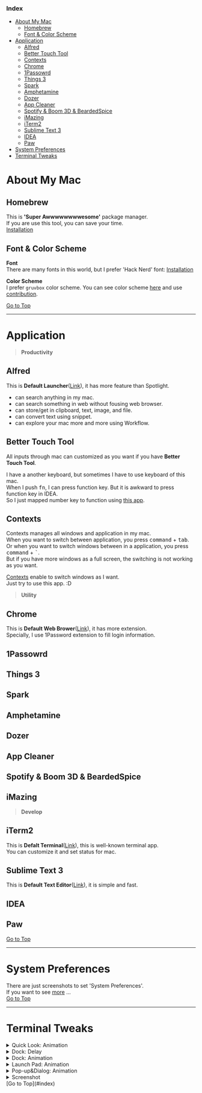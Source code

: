 ### Index
- [About My Mac](#about-my-mac)
  * [Homebrew](#homebrew)
  * [Font & Color Scheme](#font--color-scheme)
- [Application](#application)
  * [Alfred](#alfred)
  * [Better Touch Tool](#better-touch-tool)
  * [Contexts](#contexts)
  * [Chrome](#chrome)
  * [1Passowrd](#1passowrd)
  * [Things 3](#things-3)
  * [Spark](#spark)
  * [Amphetamine](#amphetamine)
  * [Dozer](#dozer)
  * [App Cleaner](#app-cleaner)
  * [Spotify & Boom 3D & BeardedSpice](#spotify--boom-3d--beardedspice)
  * [iMazing](#imazing)
  * [iTerm2](#iterm2)
  * [Sublime Text 3](#sublime-text-3)
  * [IDEA](#idea)
  * [Paw](#paw)
- [System Preferences](#system-preferences)
- [Terminal Tweaks](#terminal-tweaks)

# About My Mac
## Homebrew

This is **'Super Awwwwwwwwesome'** package manager.  
If you are use this tool, you can save your time.  
[Installation](https://docs.brew.sh/Installation)

## Font & Color Scheme

**Font**  
There are many fonts in this world, but I prefer 'Hack Nerd' font: [Installation](https://github.com/ryanoasis/nerd-fonts)

**Color Scheme**  
I prefer `gruvbox` color scheme. You can see color scheme [here](https://github.com/morhetz/gruvbox) 
and use [contribution](https://github.com/morhetz/gruvbox-contrib).

[Go to Top](#index)

---
# Application

> **Productivity**  
## Alfred
This is **Default Launcher**([Link](./application/alfred/README.md)), it has more feature than Spotlight.  
* can search anything in my mac.
* can search something in web without fousing web browser.
* can store/get in clipboard, text, image, and file.
* can convert text using snippet.
* can explore your mac more and more using Workflow.

## Better Touch Tool

All inputs through mac can customized as you want if you have **Better Touch Tool**.  

I have a another keyboard, but sometimes I have to use keyboard of this mac.  
When I push <kbd>fn</kbd>, I can press function key. But it is awkward to press function key in IDEA.  
So I just mapped number key to function using [this app](./application/better_touch_tool/README.md).

## Contexts

Contexts manages all windows and application in my mac.  
When you want to switch between application, you press <kbd>command</kbd> + <kbd>tab</kbd>.  
Or when you want to switch windows between in a application, you press <kbd>command</kbd> + <kbd>\`</kbd>.  
But if you have more windows as a full screen, the switching is not working as you want. 

[Contexts](https://contexts.co/) enable to switch windows as I want.  
Just try to use this app. :D

> **Utility**  
## Chrome

This is **Default Web Brower**([Link](./application/chrome/README.md)), it has more extension.  
Specially, I use 1Password extension to fill login information. 

## 1Passowrd

## Things 3

## Spark

## Amphetamine

## Dozer

## App Cleaner

## Spotify & Boom 3D & BeardedSpice

## iMazing

> **Develop**  
## iTerm2
This is **Defalt Terminal**([Link](./application/iterm/README.md)), this is well-known terminal app.  
You can customize it and set status for mac.  

## Sublime Text 3
This is **Default Text Editor**([Link](./application/sublime_text/README.md)), it is simple and fast.

## IDEA

## Paw
[Go to Top](#index)

---  
# System Preferences
There are just screenshots to set 'System Preferences'.  
If you want to see [more](system_preferences/README.md) ...  
[Go to Top](#index)

---  
# Terminal Tweaks
<details>
  <summary>Quick Look: Animation</summary>

**Apply**  
```shell
defaults write -g QLPanelAnimationDuration -float 0; killall Finder
```
**Reset**
```shell
defaults delete -g QLPanelAnimationDuration; killall Finder
```
</details>

<details>
  <summary>Dock: Delay</summary>

**Apply**
```shell
defaults write com.apple.Dock autohide-delay -float 0; killall Dock
```
**Reset**
```shell
defaults delete com.apple.dock autohide-delay; killall Dock
```
</details>

<details>
  <summary>Dock: Animation</summary>

**Apply**
```shell
defaults write com.apple.dock autohide-time-modifier -float 0; killall Dock
```
**Reset**
```shell
defaults delete com.apple.dock autohide-time-modifier; killall Dock
```
</details>

<details>
  <summary>Launch Pad: Animation</summary>

**Apply**
```shell
defaults write com.apple.dock springboard-show-duration -int 0; killall Dock
```
```shell
defaults write com.apple.dock springboard-hide-duration -int 0; killall Dock
```
**Reset**
```shell
defaults delete com.apple.dock springboard-show-duration; killall Dock
```
```shell
defaults delete com.apple.dock springboard-hide-duration; killall Dock
```
</details>

<details>
  <summary>Pop-up&Dialog: Animation</summary>

**Apply**
```shell
defaults write -g NSWindowResizeTime -float 0.01
```
```shell
defaults write -g NSAutomaticWindowAnimationsEnabled -bool FALSE
```
**Reset**
```shell
defaults delete -g NSWindowResizeTime
```
```shell
defaults delete -g NSAutomaticWindowAnimationsEnabled
```
</details>

<details>
  <summary>Screenshot</summary>

**File Format**  
Default: .png
```shell
defaults write com.apple.screencapture type PDF; killall SystemUIServer
```
**File Path**  
Default: ~/Desktop
```shell
defaults write com.apple.screencapture location /drag/location/here; killall SystemUIServer
```
</details>
[Go to Top](#index)  